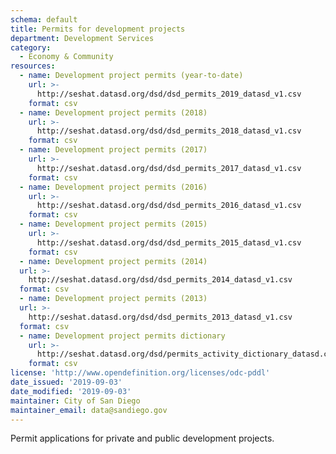 ```yaml
---
schema: default
title: Permits for development projects
department: Development Services
category:
  - Economy & Community
resources:
  - name: Development project permits (year-to-date)
    url: >-
      http://seshat.datasd.org/dsd/dsd_permits_2019_datasd_v1.csv
    format: csv
  - name: Development project permits (2018)
    url: >-
      http://seshat.datasd.org/dsd/dsd_permits_2018_datasd_v1.csv
    format: csv
  - name: Development project permits (2017)
    url: >-
      http://seshat.datasd.org/dsd/dsd_permits_2017_datasd_v1.csv
    format: csv
  - name: Development project permits (2016)
    url: >-
      http://seshat.datasd.org/dsd/dsd_permits_2016_datasd_v1.csv
    format: csv
  - name: Development project permits (2015)
    url: >-
      http://seshat.datasd.org/dsd/dsd_permits_2015_datasd_v1.csv
    format: csv
  - name: Development project permits (2014)
  url: >-
    http://seshat.datasd.org/dsd/dsd_permits_2014_datasd_v1.csv
  format: csv
  - name: Development project permits (2013)
  url: >-
    http://seshat.datasd.org/dsd/dsd_permits_2013_datasd_v1.csv
  format: csv
  - name: Development project permits dictionary
    url: >-
      http://seshat.datasd.org/dsd/permits_activity_dictionary_datasd.csv
    format: csv
license: 'http://www.opendefinition.org/licenses/odc-pddl'
date_issued: '2019-09-03'
date_modified: '2019-09-03'
maintainer: City of San Diego
maintainer_email: data@sandiego.gov
---
```

Permit applications for private and public development projects.
<!--more-->




